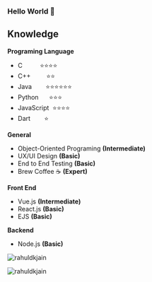  ### Hello World 👋

## Knowledge
**Programing Language**
 - C&nbsp;&nbsp;&nbsp;&nbsp;&nbsp;&nbsp;&nbsp;&nbsp;&nbsp;&nbsp;⭐⭐⭐⭐
 - C++&nbsp;&nbsp;&nbsp;&nbsp;&nbsp;&nbsp;&nbsp;&nbsp;&nbsp;⭐⭐
 - Java&nbsp;&nbsp;&nbsp;&nbsp;&nbsp;&nbsp;&nbsp;&nbsp;⭐⭐⭐⭐⭐⭐
 - Python&nbsp;&nbsp;&nbsp;&nbsp;&nbsp;&nbsp;⭐⭐⭐
 - JavaScript&nbsp;&nbsp;⭐⭐⭐⭐
 - Dart&nbsp;&nbsp;&nbsp;&nbsp;&nbsp;&nbsp;&nbsp;&nbsp;⭐

**General**
 - Object-Oriented Programing **(Intermediate)**
 - UX/UI Design **(Basic)**
 - End to End Testing **(Basic)**
 - Brew Coffee ☕ **(Expert)**
 
**Front End**
 - Vue.js **(Intermediate)**
 - React.js **(Basic)**
 - EJS **(Basic)**

**Backend**
 - Node.js **(Basic)**


<p align="left">
<img src=https://github-readme-stats.vercel.app/api?username=11SF&show_icons=true&include_all_commits=true&count_private=true alt=rahuldkjain />
</p> 

<p align="left">
<img src=https://github-readme-stats.vercel.app/api/top-langs/?username=11SF&layout=compact&hide=Jupyter%20Notebook alt=rahuldkjain />
</p> 


<!--
**11SF/11SF** is a ✨ _special_ ✨ repository because its `README.md` (this file) appears on your GitHub profile.

Here are some ideas to get you started:

- 🔭 I’m currently working on ...
- 🌱 I’m currently learning ...
- 👯 I’m looking to collaborate on ...
- 🤔 I’m looking for help with ...
- 💬 Ask me about ...
- 📫 How to reach me: ...
- 😄 Pronouns: ...
- ⚡ Fun fact: ...
-->
